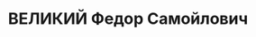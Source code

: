 ---
title: ВЕЛИКИЙ Федор Самойлович
description: '1902, м. Стаханов, українець, член ВКП(б), освіта початкова, Військовослужбовець,
  військтехнік 1 рангу, начальник цеху майстерні військскладу № 29 Харківського військового
  округу

  Військовою колегією Верховного суду СРСР 9 вересня 1937 р. засуджений до розстрілу.
  Вирок виконано 10 грудня 1937 р.

  Реабілітований у 1963 р.'
---